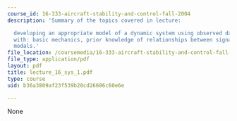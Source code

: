 ```yaml
---
course_id: 16-333-aircraft-stability-and-control-fall-2004
description: 'Summary of the topics covered in lecture:

  developing an appropriate model of a dynamic system using observed data combined
  with: basic mechanics, prior knowledge of relationships between signals and input/output
  modals.'
file_location: /coursemedia/16-333-aircraft-stability-and-control-fall-2004/b36a3809af23f539b20cd26606c60e6e_lecture_16_sys_1.pdf
file_type: application/pdf
layout: pdf
title: lecture_16_sys_1.pdf
type: course
uid: b36a3809af23f539b20cd26606c60e6e

---
```

None